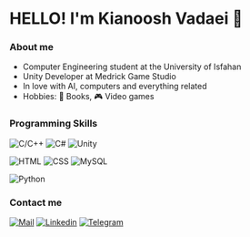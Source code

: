 # HELLO! I'm Kianoosh Vadaei 👋

### About me
 
  - Computer Engineering student at the University of Isfahan 
  - Unity Developer at Medrick Game Studio
  - In love with AI, computers and everything related
  - Hobbies: :closed_book: Books, :video_game: Video games

### Programming Skills

![C/C++](https://img.shields.io/badge/-C/C++-00599C?style=for-the-badge&logo=C&logoColor=white)
![C#](https://img.shields.io/badge/-CSharp-239120?style=for-the-badge&logo=c-sharp&logoColor=white)
![Unity](https://img.shields.io/badge/-Unity-000000?style=for-the-badge&logo=unity&logoColor=white)

![HTML](https://img.shields.io/badge/-HTML-E34F26?style=for-the-badge&logo=html5&logoColor=white)
![CSS](https://img.shields.io/badge/-CSS-1572B6?style=for-the-badge&logo=css3&logoColor=white)
![MySQL](https://img.shields.io/badge/-MySQL-4479A1?style=for-the-badge&logo=mysql&logoColor=white)

![Python](https://img.shields.io/badge/-Python-3776AB?style=for-the-badge&logo=python&logoColor=white)

### Contact me

[![Mail](https://img.shields.io/badge/-Mail-D14836?style=for-the-badge&logo=Gmail&logoColor=white)](mailto:kia.vadaei@gmail.com)
[![Linkedin](https://img.shields.io/badge/-LinkedIn-blue?style=for-the-badge&logo=Linkedin&logoColor=white)](https://www.linkedin.com/in/kianoosh-vadaei-0aa58611b//)
[![Telegram](https://img.shields.io/badge/-Telegram-26A5E4?style=for-the-badge&logo=Telegram&logoColor=white)](https://t.me/kiavadaei)
